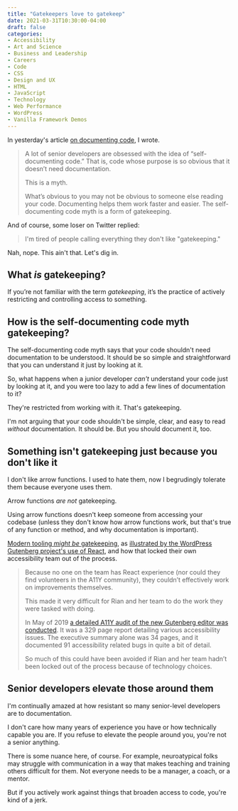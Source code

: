 ```yaml
---
title: "Gatekeepers love to gatekeep"
date: 2021-03-31T10:30:00-04:00
draft: false
categories:
- Accessibility
- Art and Science
- Business and Leadership
- Careers
- Code
- CSS
- Design and UX
- HTML
- JavaScript
- Technology
- Web Performance
- WordPress
- Vanilla Framework Demos
---
```


In yesterday's article [on documenting code](/documenting-javascript/), I wrote.

> A lot of senior developers are obsessed with the idea of “self-documenting code.” That is, code whose purpose is so obvious that it doesn’t need documentation.
>
> This is a myth.
>
> What’s obvious to you may not be obvious to someone else reading your code. Documenting helps them work faster and easier. The self-documenting code myth is a form of gatekeeping.

And of course, some loser on Twitter replied:

> I'm tired of people calling everything they don't like "gatekeeping."

Nah, nope. This ain't that. Let's dig in.

## What _is_ gatekeeping?

If you’re not familiar with the term _gatekeeping_, it’s the practice of actively restricting and controlling access to something.

## How is the self-documenting code myth gatekeeping?

The self-documenting code myth says that your code shouldn't need documentation to be understood. It should be so simple and straightforward that you can understand it just by looking at it.

So, what happens when a junior developer _can't_ understand your code just by looking at it, and you were too lazy to add a few lines of documentation to it?

They're restricted from working with it. That's gatekeeping.

I'm not arguing that your code shouldn't be simple, clear, and easy to read _without_ documentation. It should be. But you should document it, too.

## Something isn't gatekeeping just because you don't like it

I don't like arrow functions. I used to hate them, now I begrudingly tolerate them because everyone uses them.

Arrow functions _are not_ gatekeeping.

Using arrow functions doesn't keep someone from accessing your codebase (unless they don't know how arrow functions work, but that's true of any function or method, and why documentation is important).

[Modern tooling _might be_ gatekeeping](/modern-js-is-gatekeeping/), as [illustrated by the WordPress Gutenberg project's use of React](https://leanweb.dev/ebook/modern-best-practices/#gatekeeping-has-business-consequences), and how that locked their own accessibility team out of the process.

> Because no one on the team has React experience (nor could they find volunteers in the A11Y community), they couldn’t effectively work on improvements themselves.
>
> This made it very difficult for Rian and her team to do the work they were tasked with doing.
>
> In May of 2019 [a detailed A11Y audit of the new Gutenberg editor was conducted](https://wpcampus.org/2019/05/gutenberg-audit-results/). It was a 329 page report detailing various accessibility issues. The executive summary alone was 34 pages, and it documented 91 accessibility related bugs in quite a bit of detail.
>
> So much of this could have been avoided if Rian and her team hadn’t been locked out of the process because of technology choices.

## Senior developers elevate those around them

I'm continually amazed at how resistant so many senior-level developers are to documentation.

I don't care how many years of experience you have or how technically capable you are. If you refuse to elevate the people around you, you're not a senior anything.

There is some nuance here, of course. For example, neuroatypical folks may struggle with communication in a way that makes teaching and training others difficult for them. Not everyone needs to be a manager, a coach, or a mentor.

But if you actively work against things that broaden access to code, you're kind of a jerk.